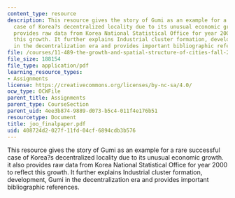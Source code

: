 ```yaml
---
content_type: resource
description: This resource gives the story of Gumi as an example for a rare successful
  case of Korea?s decentralized locality due to its unusual economic growth. it also
  provides raw data from Korea National Statistical Office for year 2000 to reflect
  this growth. It further explains Industrial cluster formation, development, Gumi
  in the decentralization era and provides important bibliographic references.
file: /courses/11-489-the-growth-and-spatial-structure-of-cities-fall-2005/408724d2027f11fd04cf6894cdb3b576_joo_finalpaper.pdf
file_size: 188154
file_type: application/pdf
learning_resource_types:
- Assignments
license: https://creativecommons.org/licenses/by-nc-sa/4.0/
ocw_type: OCWFile
parent_title: Assignments
parent_type: CourseSection
parent_uid: 4ee3b874-9889-d073-b5c4-011f4e176b51
resourcetype: Document
title: joo_finalpaper.pdf
uid: 408724d2-027f-11fd-04cf-6894cdb3b576
---
```

This resource gives the story of Gumi as an example for a rare successful case of Korea?s decentralized locality due to its unusual economic growth. it also provides raw data from Korea National Statistical Office for year 2000 to reflect this growth. It further explains Industrial cluster formation, development, Gumi in the decentralization era and provides important bibliographic references.
